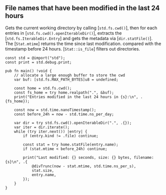 ## File names that have been modified in the last 24 hours

Gets the current working directory by calling [`std.fs.cwd()`], then for each
entries in [`std.fs.cwd().openIterableDir()`], extracts the
[`std.fs.IterableDir.Entry`] and gets the metadata via [`dir.statFile()`]. The
[`Stat.mtime`] returns the time since last modification. compared with the
timestamp before 24 hours. [`Stat::is_file`] filters out directories.

```zig
const std = @import("std");
const print = std.debug.print;

pub fn main() !void {
    // allocate a large enough buffer to store the cwd
    var buf: [std.fs.MAX_PATH_BYTES]u8 = undefined;

    const home = std.fs.cwd();
    const fs_home = try home.realpath(".", &buf);
    print("Entries modified in the last 24 hours in {s}:\n", .{fs_home});

    const now = std.time.nanoTimestamp();
    const before_24h = now - std.time.ns_per_day;

    var dir = try std.fs.cwd().openIterableDir(".", .{});
    var iter = dir.iterate();
    while (try iter.next()) |entry| {
        if (entry.kind != .file) continue;

        const stat = try home.statFile(entry.name);
        if (stat.mtime < before_24h) continue;

        print("Last modified: {} seconds, size: {} bytes, filename: {s}\n", .{
            @divTrunc(now - stat.mtime, std.time.ns_per_s),
            stat.size,
            entry.name,
        });
    }
}
```
